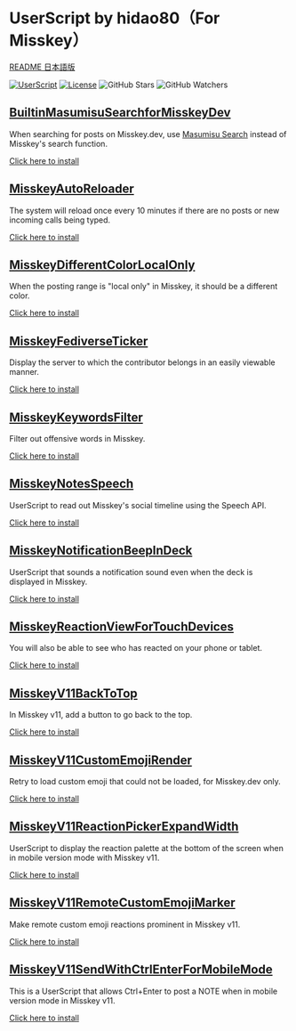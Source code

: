 # UserScript by hidao80（For Misskey）

[README 日本語版](./README_ja.md)

[![UserScript](https://img.shields.io/badge/Framework-UserScript-blue.svg)](https://en.wikipedia.org/wiki/Userscript)
[![License](https://img.shields.io/github/license/hidao80/UserScript)](/LICENSE)
![GitHub Stars](https://img.shields.io/github/stars/hidao80/UserScript?style=social)
![GitHub Watchers](https://img.shields.io/github/watchers/hidao80/UserScript?style=social)

## [BuiltinMasumisuSearchforMisskeyDev](./BuiltinMasumisuSearchforMisskeyDev/README.md)

When searching for posts on Misskey.dev, use [Masumisu Search](https://masmis-search.ja-jp.org/ui) instead of Misskey's search function.

[Click here to install](https://github.com/hidao80/UserScript/raw/main/src/Misskey/BuiltinMasumisuSearchforMisskeyDev/BuiltinMasumisuSearchforMisskeyDev.user.js)

## [MisskeyAutoReloader](./MisskeyAutoReloader/README.md)

The system will reload once every 10 minutes if there are no posts or new incoming calls being typed.

[Click here to install](https://github.com/hidao80/UserScript/raw/main/src/Misskey/MisskeyAutoReloader/MisskeyAutoReloader.user.js)

## [MisskeyDifferentColorLocalOnly](./MisskeyDifferentColorLocalOnly/README.md)

When the posting range is "local only" in Misskey, it should be a different color.

[Click here to install](https://github.com/hidao80/UserScript/raw/main/src/Misskey/MisskeyDifferentColorLocalOnly/MisskeyDifferentColorLocalOnly.user.js)

## [MisskeyFediverseTicker](./MisskeyFediverseTicker/README.md)

Display the server to which the contributor belongs in an easily viewable manner.

[Click here to install](https://github.com/hidao80/UserScript/raw/main/src/Misskey/MisskeyFediverseTicker/MisskeyFediverseTicker.user.js)

## [MisskeyKeywordsFilter](./MisskeyKeywordsFilter/README.md)

Filter out offensive words in Misskey.

[Click here to install](https://github.com/hidao80/UserScript/raw/main/src/Misskey/MisskeyKeywordsFilter/MisskeyKeywordsFilter.user.js)

## [MisskeyNotesSpeech](./MisskeyNotesSpeech/README.md)

UserScript to read out Misskey's social timeline using the Speech API.

[Click here to install](https://github.com/hidao80/UserScript/raw/main/src/Misskey/MisskeyNotesSpeech/MisskeyNotesSpeech.user.js)

## [MisskeyNotificationBeepInDeck](./MisskeyNotificationBeepInDeck/README.md)

UserScript that sounds a notification sound even when the deck is displayed in Misskey.

[Click here to install](https://github.com/hidao80/UserScript/raw/main/src/Misskey/MisskeyNotificationBeepInDeck/MisskeyNotificationBeepInDeck.user.js)

## [MisskeyReactionViewForTouchDevices](./MisskeyReactionViewForTouchDevices/README.md)

You will also be able to see who has reacted on your phone or tablet.

[Click here to install](https://github.com/hidao80/UserScript/raw/main/src/Misskey/MisskeyReactionViewForTouchDevices/MisskeyReactionViewForTouchDevices.user.js)

## [MisskeyV11BackToTop](./MisskeyV11BackToTop/README.md)

In Misskey v11, add a button to go back to the top.

[Click here to install](https://github.com/hidao80/UserScript/raw/main/src/Misskey/MisskeyV11BackToTop/MisskeyV11BackToTop.user.js)

## [MisskeyV11CustomEmojiRender](./MisskeyV11CustomEmojiRender/README.md)

Retry to load custom emoji that could not be loaded, for Misskey.dev only.

[Click here to install](https://github.com/hidao80/UserScript/raw/main/src/Misskey/MisskeyV11CustomEmojiRender/MisskeyV11CustomEmojiRender.user.js)

## [MisskeyV11ReactionPickerExpandWidth](./MisskeyV11ReactionPickerExpandWidth/README.md)

UserScript to display the reaction palette at the bottom of the screen when in mobile version mode with Misskey v11.

[Click here to install](https://github.com/hidao80/UserScript/raw/main/src/Misskey/MisskeyV11ReactionPickerExpandWidth/MisskeyV11ReactionPickerExpandWidth.user.js)

## [MisskeyV11RemoteCustomEmojiMarker](./MisskeyV11RemoteCustomEmojiMarker/README.md)

Make remote custom emoji reactions prominent in Misskey v11.

[Click here to install](https://github.com/hidao80/UserScript/raw/main/src/Misskey/MisskeyV11RemoteCustomEmojiMarker/MisskeyV11RemoteCustomEmojiMarker.user.js)

## [MisskeyV11SendWithCtrlEnterForMobileMode](./MisskeyV11SendWithCtrlEnterForMobileMode/README.md)

This is a UserScript that allows Ctrl+Enter to post a NOTE when in mobile version mode in Misskey v11.

[Click here to install](https://github.com/hidao80/UserScript/raw/main/src/Misskey/MisskeyV11SendWithCtrlEnterForMobileMode/MisskeyV11SendWithCtrlEnterForMobileMode.user.js)
